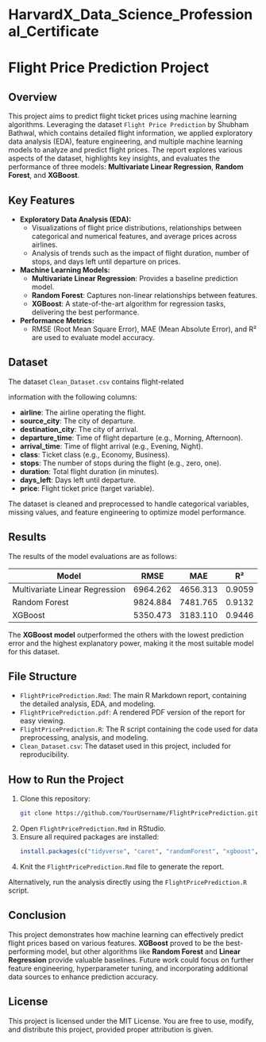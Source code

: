 # HarvardX_Data_Science_Professional_Certificate

# Flight Price Prediction Project

## Overview
This project aims to predict flight ticket prices using machine learning algorithms. Leveraging the dataset `Flight Price Prediction` by Shubham Bathwal, which contains detailed flight information, we applied exploratory data analysis (EDA), feature engineering, and multiple machine learning models to analyze and predict flight prices. The report explores various aspects of the dataset, highlights key insights, and evaluates the performance of three models: **Multivariate Linear Regression**, **Random Forest**, and **XGBoost**.

## Key Features
- **Exploratory Data Analysis (EDA):**
  - Visualizations of flight price distributions, relationships between categorical and numerical features, and average prices across airlines.
  - Analysis of trends such as the impact of flight duration, number of stops, and days left until departure on prices.
- **Machine Learning Models:**
  - **Multivariate Linear Regression**: Provides a baseline prediction model.
  - **Random Forest**: Captures non-linear relationships between features.
  - **XGBoost**: A state-of-the-art algorithm for regression tasks, delivering the best performance.
- **Performance Metrics:**
  - RMSE (Root Mean Square Error), MAE (Mean Absolute Error), and R² are used to evaluate model accuracy.

## Dataset
The dataset `Clean_Dataset.csv` contains flight-related

information with the following columns:

- **airline**: The airline operating the flight.
- **source_city**: The city of departure.
- **destination_city**: The city of arrival.
- **departure_time**: Time of flight departure (e.g., Morning, Afternoon).
- **arrival_time**: Time of flight arrival (e.g., Evening, Night).
- **class**: Ticket class (e.g., Economy, Business).
- **stops**: The number of stops during the flight (e.g., zero, one).
- **duration**: Total flight duration (in minutes).
- **days_left**: Days left until departure.
- **price**: Flight ticket price (target variable).

The dataset is cleaned and preprocessed to handle categorical variables, missing values, and feature engineering to optimize model performance.

## Results
The results of the model evaluations are as follows:

| Model                          | RMSE     | MAE      | R²       |
|--------------------------------|----------|----------|----------|
| Multivariate Linear Regression | 6964.262 | 4656.313 | 0.9059   |
| Random Forest                  | 9824.884 | 7481.765 | 0.9132   |
| XGBoost                        | 5350.473 | 3183.110 | 0.9446   |

The **XGBoost model** outperformed the others with the lowest prediction error and the highest explanatory power, making it the most suitable model for this dataset.

## File Structure
- `FlightPricePrediction.Rmd`: The main R Markdown report, containing the detailed analysis, EDA, and modeling.
- `FlightPricePrediction.pdf`: A rendered PDF version of the report for easy viewing.
- `FlightPricePrediction.R`: The R script containing the code used for data preprocessing, analysis, and modeling.
- `Clean_Dataset.csv`: The dataset used in this project, included for reproducibility.

## How to Run the Project
1. Clone this repository:
   ```bash
   git clone https://github.com/YourUsername/FlightPricePrediction.git
   ```
2. Open `FlightPricePrediction.Rmd` in RStudio.
3. Ensure all required packages are installed:
   ```R
   install.packages(c("tidyverse", "caret", "randomForest", "xgboost", "corrplot", "naniar"))
   ```
4. Knit the `FlightPricePrediction.Rmd` file to generate the report.

Alternatively, run the analysis directly using the `FlightPricePrediction.R` script.

## Conclusion
This project demonstrates how machine learning can effectively predict flight prices based on various features. **XGBoost** proved to be the best-performing model, but other algorithms like **Random Forest** and **Linear Regression** provide valuable baselines. Future work could focus on further feature engineering, hyperparameter tuning, and incorporating additional data sources to enhance prediction accuracy.

## License
This project is licensed under the MIT License. You are free to use, modify, and distribute this project, provided proper attribution is given.

